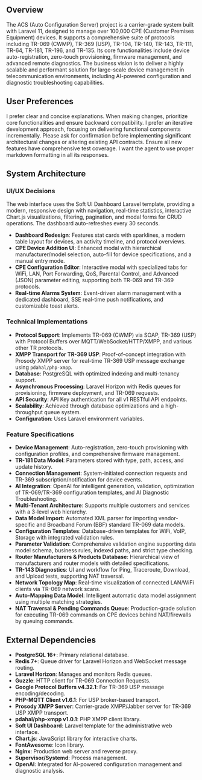 ## Overview
The ACS (Auto Configuration Server) project is a carrier-grade system built with Laravel 11, designed to manage over 100,000 CPE (Customer Premises Equipment) devices. It supports a comprehensive suite of protocols including TR-069 (CWMP), TR-369 (USP), TR-104, TR-140, TR-143, TR-111, TR-64, TR-181, TR-196, and TR-135. Its core functionalities include device auto-registration, zero-touch provisioning, firmware management, and advanced remote diagnostics. The business vision is to deliver a highly scalable and performant solution for large-scale device management in telecommunication environments, including AI-powered configuration and diagnostic troubleshooting capabilities.

## User Preferences
I prefer clear and concise explanations. When making changes, prioritize core functionalities and ensure backward compatibility. I prefer an iterative development approach, focusing on delivering functional components incrementally. Please ask for confirmation before implementing significant architectural changes or altering existing API contracts. Ensure all new features have comprehensive test coverage. I want the agent to use proper markdown formatting in all its responses.

## System Architecture

### UI/UX Decisions
The web interface uses the Soft UI Dashboard Laravel template, providing a modern, responsive design with navigation, real-time statistics, interactive Chart.js visualizations, filtering, pagination, and modal forms for CRUD operations. The dashboard auto-refreshes every 30 seconds.
- **Dashboard Redesign**: Features stat cards with sparklines, a modern table layout for devices, an activity timeline, and protocol overviews.
- **CPE Device Addition UI**: Enhanced modal with hierarchical manufacturer/model selection, auto-fill for device specifications, and a manual entry mode.
- **CPE Configuration Editor**: Interactive modal with specialized tabs for WiFi, LAN, Port Forwarding, QoS, Parental Control, and Advanced (JSON) parameter editing, supporting both TR-069 and TR-369 protocols.
- **Real-time Alarms System**: Event-driven alarm management with a dedicated dashboard, SSE real-time push notifications, and customizable toast alerts.

### Technical Implementations
- **Protocol Support**: Implements TR-069 (CWMP) via SOAP, TR-369 (USP) with Protocol Buffers over MQTT/WebSocket/HTTP/XMPP, and various other TR protocols.
- **XMPP Transport for TR-369 USP**: Proof-of-concept integration with Prosody XMPP server for real-time TR-369 USP message exchange using `pdahal/php-xmpp`.
- **Database**: PostgreSQL with optimized indexing and multi-tenancy support.
- **Asynchronous Processing**: Laravel Horizon with Redis queues for provisioning, firmware deployment, and TR-069 requests.
- **API Security**: API Key authentication for all v1 RESTful API endpoints.
- **Scalability**: Achieved through database optimizations and a high-throughput queue system.
- **Configuration**: Uses Laravel environment variables.

### Feature Specifications
- **Device Management**: Auto-registration, zero-touch provisioning with configuration profiles, and comprehensive firmware management.
- **TR-181 Data Model**: Parameters stored with type, path, access, and update history.
- **Connection Management**: System-initiated connection requests and TR-369 subscription/notification for device events.
- **AI Integration**: OpenAI for intelligent generation, validation, optimization of TR-069/TR-369 configuration templates, and AI Diagnostic Troubleshooting.
- **Multi-Tenant Architecture**: Supports multiple customers and services with a 3-level web hierarchy.
- **Data Model Import**: Automated XML parser for importing vendor-specific and Broadband Forum (BBF) standard TR-069 data models.
- **Configuration Templates**: Database-driven templates for WiFi, VoIP, Storage with integrated validation rules.
- **Parameter Validation**: Comprehensive validation engine supporting data model schema, business rules, indexed paths, and strict type checking.
- **Router Manufacturers & Products Database**: Hierarchical view of manufacturers and router models with detailed specifications.
- **TR-143 Diagnostics**: UI and workflow for Ping, Traceroute, Download, and Upload tests, supporting NAT traversal.
- **Network Topology Map**: Real-time visualization of connected LAN/WiFi clients via TR-069 network scans.
- **Auto-Mapping Data Model**: Intelligent automatic data model assignment using multiple matching strategies.
- **NAT Traversal & Pending Commands Queue**: Production-grade solution for executing TR-069 commands on CPE devices behind NAT/firewalls by queuing commands.

## External Dependencies
- **PostgreSQL 16+**: Primary relational database.
- **Redis 7+**: Queue driver for Laravel Horizon and WebSocket message routing.
- **Laravel Horizon**: Manages and monitors Redis queues.
- **Guzzle**: HTTP client for TR-069 Connection Requests.
- **Google Protocol Buffers v4.32.1**: For TR-369 USP message encoding/decoding.
- **PHP-MQTT Client v1.6.1**: For USP broker-based transport.
- **Prosody XMPP Server**: Carrier-grade XMPP/Jabber server for TR-369 USP XMPP transport.
- **pdahal/php-xmpp v1.0.1**: PHP XMPP client library.
- **Soft UI Dashboard**: Laravel template for the administrative web interface.
- **Chart.js**: JavaScript library for interactive charts.
- **FontAwesome**: Icon library.
- **Nginx**: Production web server and reverse proxy.
- **Supervisor/Systemd**: Process management.
- **OpenAI**: Integrated for AI-powered configuration management and diagnostic analysis.